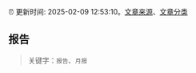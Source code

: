 :alarm_clock: 更新时间: 2025-02-09 12:53:10。[文章来源](/README.md)、[文章分类](/TAGS.md)

## 报告


> 关键字：`报告`、`月报`



